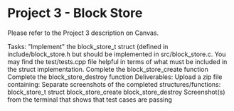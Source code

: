 # Project 3 - Block Store

Please refer to the Project 3 description on Canvas.

Tasks:
"Implement" the block_store_t struct (defined in include/block_store.h but should be implemented in src/block_store.c. You may find the test/tests.cpp file helpful in terms of what must be included in the struct implementation.
Complete the block_store_create function
Complete the block_store_destroy function
Deliverables:
Upload a zip file containing:
Separate screenshots of the completed structures/functions:
block_store_t struct
block_store_create
block_store_destroy
Screenshot(s) from the terminal that shows that test cases are passing